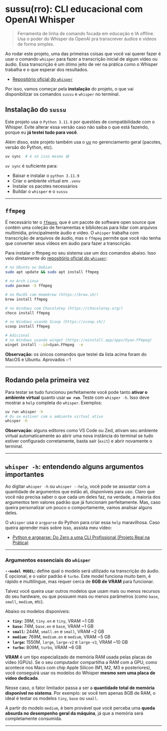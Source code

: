 # sussu(rro): CLI educacional com OpenAI Whisper

> Ferramenta de linha de comando focada em educação e IA offline.
> Usa o poder do Whisper da OpenAI pra transcrever áudios e vídeos de forma simples.

Ao rodar este projeto, uma das primeiras coisas que você vai querer fazer é usar o
comando `whisper` para fazer a transcrição inicial de algum vídeo ou áudio. Essa transcrição é um ótimo jeito de ver na prática como o Whisper trabalha e o que esperar dos resultados.

- [Repositório oficial do `whisper`](https://github.com/openai/whisper)

Por isso, vamos começar pela **instalação** do projeto, o que vai disponibilizar os comandos `sussu` e `whisper` no terminal.

## Instalação do `sussu`

Este projeto usa o `Python 3.11.9` por questões de compatibilidade com o Whisper. Evite alterar essa versão caso não saiba o que está fazendo, porque eu **já testei tudo para você**.

Além disso, este projeto também usa o [uv](https://docs.astral.sh/uv/) no gerenciamento geral (pacotes, versão do Python, etc).

```sh
uv sync  # é só isso mesmo 😅
```

`uv sync` é suficiente para:

- Baixar e instalar o `python 3.11.9`
- Criar o ambiente virtual em `.venv`
- Instalar os pacotes necessários
- Buildar o `whisper` e o `sussu`

---

## `ffmpeg`

É necessário ter o [`ffmpeg`](https://ffmpeg.org/), que é um pacote de software open source que contém uma coleção de ferramentas e bibliotecas para lidar com arquivos multimídia, principalmente áudio e vídeo. O `whisper` trabalha com transcrição de arquivos de áudio, mas o `ffmpeg` permite que você não tenha que converter seus vídeos em áudio para fazer a transcrição.

Para instalar o ffmpeg no seu sistema use um dos comandos abaixo. Isso veio diretamente do [repositório oficial do `whisper`](https://github.com/openai/whisper):

```sh
# no Ubuntu ou Debian
sudo apt update && sudo apt install ffmpeg

# no Arch Linux
sudo pacman -S ffmpeg

# no MacOS com Homebrew (https://brew.sh/)
brew install ffmpeg

# no Windows com Chocolatey (https://chocolatey.org/)
choco install ffmpeg

# no Windows usando Scoop (https://scoop.sh/)
scoop install ffmpeg

# Adicional
# no Windows usando winget (https://winstall.app/apps/Gyan.FFmpeg)
winget install --id=Gyan.FFmpeg  -e
```

**Observação:** os únicos comandos que testei da lista acima foram do MacOS e Ubuntu. Aprovados ✅!

---

## Rodando pela primeira vez

Para testar se tudo funcionou perfeitamente você pode tanto **ativar o ambiente virtual** quanto usar **`uv run`**. Teste com `whisper -h`. Isso deve mostrar a `help` completa do `whisper`. Exemplos:

```sh
uv run whisper -h
# Ou se estiver com o ambiente virtual ativo
whisper -h
```

**Observação:** alguns editores como VS Code ou Zed, ativam seu ambiente virtual automaticamente ao abrir uma nova instância do terminal se tudo estiver configurado corretamente, basta sair (`exit`) e abrir novamente o terminal.

---

## `whisper -h`: entendendo alguns argumentos importantes

Ao digitar `whisper -h` ou `whisper --help`, você pode se assustar com a quantidade de argumentos que estão ali, disponíveis para uso. Claro que você não precisa saber o que cada um deles faz, na verdade, a maioria dos argumentos tem valores padrão que já funcionam perfeitamente. Mas, caso queira personalizar um pouco o comportamente, vamos analisar alguns deles.

O `whisper` usa o `argparse` do Python para criar essa `help` maravilhosa. Caso queira aprender mais sobre isso, assista meu vídeo:

- [Python e argparse: Do Zero a uma CLI Profissional (Projeto Real na Prática)](https://www.youtube.com/watch?v=Ad6934NXn4A)

---

### Argumentos essenciais do `whisper`

**`--model MODEL`:** define qual o modelo será utilizado na transcrição do áudio. É opcional, e o valor padrão é `turbo`. Este model funciona muito bem, é rápido e multilíngue, mas requer cerca de **6GB de VRAM** para funcionar.

Talvez você queira usar outros modelos que usam mais ou menos recursos do seu hardware, ou que possuem mais ou menos parâmetros (como `base`, `small`, `medium`, etc).

Abaixo os modelos disponíveis:

- **`tiny`:** 39M, `tiny.en` e `tiny`, VRAM ~1 GB
- **`base`:** 74M, `base.en` e `base`, VRAM ~1 GB
- **`small`:** 244M, `small.en` e `small`, VRAM ~2 GB
- **`medium`:** 769M, `medium.en` e `medium`, VRAM ~5 GB
- **`large`:** 1550M, `large`, `large-v2` e `large-v3`, VRAM ~10 GB
- **`turbo`:** 809M, `turbo`, VRAM ~6 GB

**VRAM** é um tipo especializado de memória RAM usada pelas placas de vídeo (GPUs).
Se o seu computador compartilha a RAM com a GPU, como acontece nos Macs com chip Apple Silicon (M1, M2, M3 e posteriores), você conseguirá usar os modelos do Whisper **mesmo sem uma placa de vídeo dedicada**.

Nesse caso, o fator limitador passa a ser a **quantidade total de memória disponível no sistema**.
Por exemplo: se você tem apenas 8GB de RAM, o ideal é testar os modelos `tiny`, `base` ou `small`.

A partir do modelo `medium`, é bem provável que você perceba uma **queda absurda no desempenho geral da máquina**, já que a memória será completamente consumida.

---
